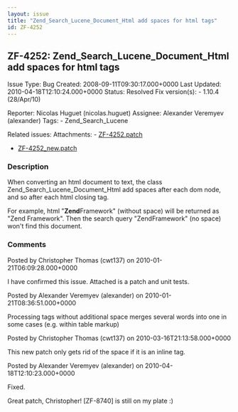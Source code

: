 ```yaml
---
layout: issue
title: "Zend_Search_Lucene_Document_Html add spaces for html tags"
id: ZF-4252
---
```


ZF-4252: Zend\_Search\_Lucene\_Document\_Html add spaces for html tags
----------------------------------------------------------------------

 Issue Type: Bug Created: 2008-09-11T09:30:17.000+0000 Last Updated: 2010-04-18T12:10:24.000+0000 Status: Resolved Fix version(s): - 1.10.4 (28/Apr/10)
 
 Reporter:  Nicolas Huguet (nicolas.huguet)  Assignee:  Alexander Veremyev (alexander)  Tags: - Zend\_Search\_Lucene
 
 Related issues: 
 Attachments: - [ZF-4252.patch](/issues/secure/attachment/12654/ZF-4252.patch)
- [ZF-4252\_new.patch](/issues/secure/attachment/12906/ZF-4252_new.patch)
 
### Description

When converting an html document to text, the class Zend\_Search\_Lucene\_Document\_Html add spaces after each dom node, and so after each html closing tag.

For example, html "**Zend**Framework" (without space) will be returned as "Zend Framework". Then the search query "ZendFramework" (no space) won't find this document.

 

 

### Comments

Posted by Christopher Thomas (cwt137) on 2010-01-21T06:09:28.000+0000

I have confirmed this issue. Attached is a patch and unit tests.

 

 

Posted by Alexander Veremyev (alexander) on 2010-01-21T08:36:51.000+0000

Processing tags without additional space merges several words into one in some cases (e.g. within table markup)

 

 

Posted by Christopher Thomas (cwt137) on 2010-03-16T21:13:58.000+0000

This new patch only gets rid of the space if it is an inline tag.

 

 

Posted by Alexander Veremyev (alexander) on 2010-04-18T12:10:23.000+0000

Fixed.

Great patch, Christopher! [ZF-8740] is still on my plate :)

 

 